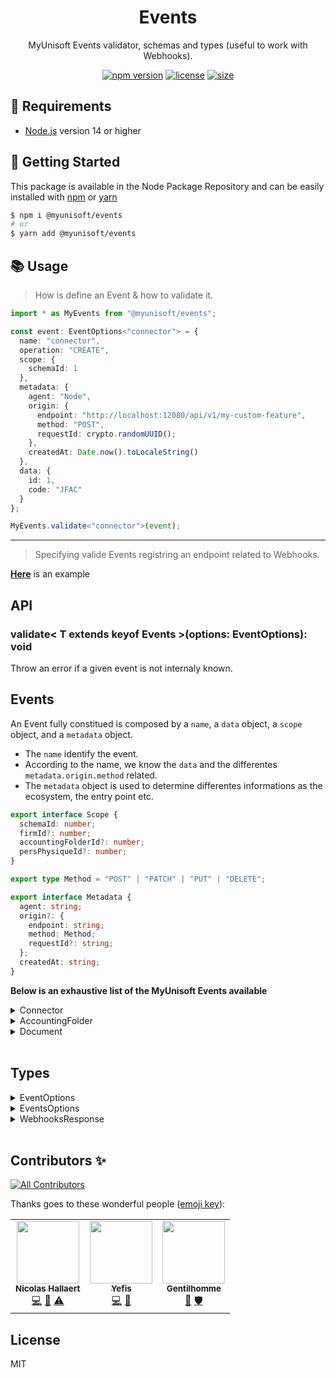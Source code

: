 <p align="center"><h1 align="center">
  Events
</h1>

<p align="center">
  MyUnisoft Events validator, schemas and types (useful to work with Webhooks).
</p>

<p align="center">
    <a href="https://github.com/MyUnisoft/events"><img src="https://img.shields.io/github/package-json/v/MyUnisoft/events?style=flat-square" alt="npm version"></a>
    <a href="https://github.com/MyUnisoft/events"><img src="https://img.shields.io/github/license/MyUnisoft/events?style=flat-square" alt="license"></a>
    <a href="https://github.com/MyUnisoft/events"><img src="https://img.shields.io/github/languages/code-size/MyUnisoft/events?style=flat-square" alt="size"></a>
</p>

## 🚧 Requirements

- [Node.js](https://nodejs.org/en/) version 14 or higher

## 🚀 Getting Started

This package is available in the Node Package Repository and can be easily installed with [npm](https://doc.npmjs.com/getting-started/what-is-npm) or [yarn](https://yarnpkg.com)

```bash
$ npm i @myunisoft/events
# or
$ yarn add @myunisoft/events
```

## 📚 Usage

> How is define an Event & how to validate it.

```ts
import * as MyEvents from "@myunisoft/events";

const event: EventOptions<"connector"> = {
  name: "connector",
  operation: "CREATE",
  scope: {
    schemaId: 1
  },
  metadata: {
    agent: "Node",
    origin: {
      endpoint: "http://localhost:12080/api/v1/my-custom-feature",
      method: "POST",
      requestId: crypto.randomUUID();
    },
    createdAt: Date.now().toLocaleString()
  },
  data: {
    id: 1,
    code: "JFAC"
  }
};

MyEvents.validate<"connector">(event);
```

---


> Specifying valide Events registring an endpoint related to Webhooks.

[**Here**](./example/fastify/feature/webhook.ts) is an example


## API

### validate< T extends keyof Events >(options: EventOptions<T>): void
Throw an error if a given event is not internaly known.

## Events

An Event fully constitued is composed by a `name`, a `data` object, a `scope` object, and a `metadata` object.
- The `name` identify the event.
- According to the name, we know the `data` and the differentes `metadata.origin.method` related.
- The `metadata` object is used to determine differentes informations as the ecosystem, the entry point etc.

```ts
export interface Scope {
  schemaId: number;
  firmId?: number;
  accountingFolderId?: number;
  persPhysiqueId?: number;
}

export type Method = "POST" | "PATCH" | "PUT" | "DELETE";

export interface Metadata {
  agent: string;
  origin?: {
    endpoint: string;
    method: Method;
    requestId?: string;
  };
  createdAt: string;
}
```

**Below is an exhaustive list of the MyUnisoft Events available**

<details><summary>Connector</summary>

[JSON Schema](./docs/json-schema/events/connector.md)

```ts
export interface Connector {
  name: "connector";
  operation: "CREATE" | "UPDATE" | "DELETE";
  data: {
    id: string;
    code: string;
  };
}
```

| Operation  | Agent  | Payload  |
|---|---|---|
| CREATE  | Node  | <pre>{ <br/> &emsp; id: string; <br/> &emsp; code: string; <br/>}</pre>  |
| UPDATE  | Node  | <pre>{ <br/> &emsp; id: string; <br/> &emsp; code: string; <br/>}</pre>  |
| DELETE  | Node  | <pre>{ <br/> &emsp; id: string; <br/> &emsp; code: string; <br/>}</pre> |


</details>


<details><summary>AccountingFolder</summary>

[JSON Schema](./docs/json-schema/events/accountingFolder.md)

```ts
export interface AccountingFolder {
  name: "accountingFolder";
  operation: "CREATE";
  data: {
    id: string;
  };
}
```

| Operation  | Agent  | Payload  |
|---|---|---|
| CREATE  | Windev  | <pre>{ <br/> &emsp; id: string; <br/>}</pre>  |

</details>

<details><summary>Document</summary>

[JSON Schema](./docs/json-schema/events/document.md)

```ts
export enum DocumentKind {
  DossierAnnuel = "AF",
  DossierPermanent = "PF",
  BaseDocumentaire = "DB"
}

export interface Document {
  name: "document";
  operation: "CREATE";
  data: {
    id: string;
    kind: DocumentKind;
  };
}
```

| Operation  | Agent  | Payload  |
|---|---|---|
| CREATE  | Node  | <pre>{ <br/> &emsp; id: string; <br/> &emsp; kind: DocumentKind; <br/>}</pre>  |

</details>
<br/>

## Types

<details><summary>EventOptions</summary>

```ts
export type EventOptions<K extends keyof EventsDefinition.Events> = {
  scope: Scope;
  metadata: Metadata;
} & EventsDefinition.Events[K];

const event: EventOptions<"connector"> = {
  name: "connector",
  operation: "CREATE",
  scope: {
    schemaId: 1
  },
  metadata: {
    agent: "Node",
    createdAt: Date.now().toLocaleString(),
    requestId: crypto.randomUUID();
  },
  data: {
    id: 1,
    code: "JFAC"
  }
}
```

</details>

<details><summary>EventsOptions</summary>

```ts
type TupleToObject<T extends readonly any[],
  M extends Record<Exclude<keyof T, keyof any[]>, PropertyKey>> =
  { [K in Exclude<keyof T, keyof any[]> as M[K]]: T[K] };

export type EventsOptions<T extends (keyof EventsDefinition.Events)[] = (keyof EventsDefinition.Events)[]> = TupleToObject<[
  ...(EventOptions<T[number]>)[]
], []>;

const events: EventsOptions<["connector", "accountingFolder"]> = [
  {
    name: "connector",
    operation: "CREATE",
    scope: {
      schemaId: 1
    },
    metadata: {
      agent: "Node",
      createdAt: Date.now().toLocaleString(),
      requestId: crypto.randomUUID();
    },
    data: {
      id: 1,
      code: "JFAC"
    }
  },
  {
    name: "accountingFolder",
    operation: "CREATE",
    scope: {
      schemaId: 1
    },
    metadata: {
      agent: "Windev",
      createdAt: Date.now().toLocaleString(),
      requestId: crypto.randomUUID();
    },
    data: {
      id: 1
    }
  }
];

const event: EventsOptions<["connector", "accountingFolder"]> = {
  name: "connector",
  operation: "CREATE",
  scope: {
    schemaId: 1
  },
  metadata: {
    agent: "Node",
    createdAt: Date.now().toLocaleString(),
    requestId: 0
  },
  data: {
    id: 1,
    code: "JFAC"
  }
}
```
</details>

<details><summary>WebhooksResponse</summary>

```ts
type WebhookResponse<K extends keyof EventTypes.Events> = {
  scope: Scope;
  webhookId: string;
  createdAt: number;
} & EventTypes.Events[K];

export type WebhooksResponse<T extends (keyof EventTypes.Events)[] = (keyof EventTypes.Events)[]> = [
  ...(WebhookResponse<T[number]>)[]
];

const response: WebhooksResponse<["connector", "accountingFolder"]> = [
  {
    name: "connector",
    operation: "CREATE",
    scope: {
      schemaId: 1
    },
    data: {
      id: 1,
      code: "JFAC"
    },
    webhookId: 1,
    createdAt: Date.now().toLocaleString()
  },
  {
    name: "accountingFolder",
    operation: "CREATE",
    scope: {
      schemaId: 1
    },
    data: {
      id: 1
    },
    webhookId: 2,
    createdAt: Date.now().toLocaleString()
  },
];
```
</details>

<br/>

## Contributors ✨

<!-- ALL-CONTRIBUTORS-BADGE:START - Do not remove or modify this section -->
[![All Contributors](https://img.shields.io/badge/all_contributors-3-orange.svg?style=flat-square)](#contributors-)
<!-- ALL-CONTRIBUTORS-BADGE:END -->

Thanks goes to these wonderful people ([emoji key](https://allcontributors.org/docs/en/emoji-key)):

<!-- ALL-CONTRIBUTORS-LIST:START - Do not remove or modify this section -->
<!-- prettier-ignore-start -->
<!-- markdownlint-disable -->
<table>
  <tr>
    <td align="center"><a href="https://www.linkedin.com/in/nicolas-hallaert/"><img src="https://avatars.githubusercontent.com/u/39910164?v=4?s=100" width="100px;" alt=""/><br /><sub><b>Nicolas Hallaert</b></sub></a><br /><a href="https://github.com/MyUnisoft/events/commits?author=Rossb0b" title="Code">💻</a> <a href="https://github.com/MyUnisoft/events/commits?author=Rossb0b" title="Documentation">📖</a> <a href="https://github.com/MyUnisoft/events/commits?author=Rossb0b" title="Tests">⚠️</a></td>
    <td align="center"><a href="http://sofiand.github.io/portfolio-client/"><img src="https://avatars.githubusercontent.com/u/39944043?v=4?s=100" width="100px;" alt=""/><br /><sub><b>Yefis</b></sub></a><br /><a href="https://github.com/MyUnisoft/events/commits?author=SofianD" title="Code">💻</a> <a href="https://github.com/MyUnisoft/events/commits?author=SofianD" title="Documentation">📖</a></td>
    <td align="center"><a href="https://www.linkedin.com/in/thomas-gentilhomme/"><img src="https://avatars.githubusercontent.com/u/4438263?v=4?s=100" width="100px;" alt=""/><br /><sub><b>Gentilhomme</b></sub></a><br /><a href="https://github.com/MyUnisoft/events/commits?author=fraxken" title="Documentation">📖</a> <a href="#security-fraxken" title="Security">🛡️</a></td>
  </tr>
</table>

<!-- markdownlint-restore -->
<!-- prettier-ignore-end -->

<!-- ALL-CONTRIBUTORS-LIST:END -->

## License
MIT
